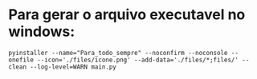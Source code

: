 # Para gerar o arquivo executavel no windows:

```
pyinstaller --name="Para_todo_sempre" --noconfirm --noconsole --onefile --icon='./files/icone.png' --add-data='./files/*;files/' --clean --log-level=WARN main.py
```
